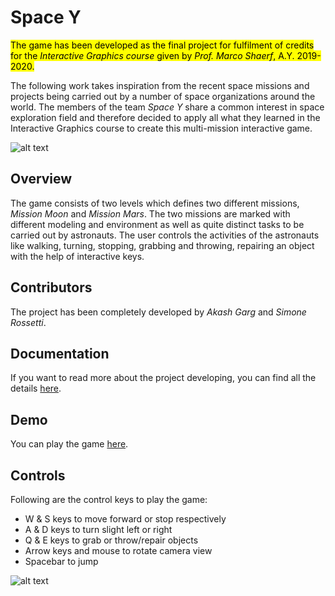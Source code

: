 # Space Y

<mark>The game has been developed as the final project for fulfilment of credits for the *Interactive Graphics course* given by *Prof. Marco Shaerf*, A.Y. 2019-2020. </mark>

The following work takes inspiration from the recent space missions and projects being carried out by a number of space organizations around the world. The members of the team *Space Y* share a common interest in space exploration field and therefore decided to apply all what they learned in the Interactive Graphics course to create this multi-mission interactive game.

![alt text](https://sapienzainteractivegraphicscourse.github.io/final-project-spacey/img.png)

## Overview

The game consists of two levels which defines two different missions, *Mission Moon* and *Mission Mars*. The two missions are marked with different modeling and environment as well as quite distinct tasks to be carried out by astronauts. The user controls the activities of the astronauts like walking, turning, stopping, grabbing and throwing, repairing an object with the help of interactive keys.

## Contributors

The project has been completely developed by *Akash Garg* and *Simone Rossetti*.

## Documentation

If you want to read more about the project developing, you can find all the details [here](/report.pdf).

## Demo

You can play the game [here](https://sapienzainteractivegraphicscourse.github.io/final-project-spacey/babylon/index.html).

## Controls

Following are the control keys to play the game:
* W & S keys to move forward or stop respectively
* A & D keys to turn slight left or right
* Q & E keys to grab or throw/repair objects
* Arrow keys and mouse to rotate camera view
* Spacebar to jump

![alt text](https://sapienzainteractivegraphicscourse.github.io/final-project-spacey/img2.png)
